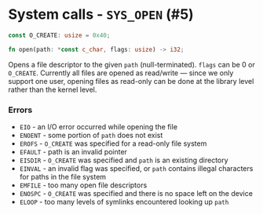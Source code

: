 # System calls - `SYS_OPEN` (#5)

```rust
const O_CREATE: usize = 0x40;

fn open(path: *const c_char, flags: usize) -> i32;
```

Opens a file descriptor to the given `path` (null-terminated). `flags` can be 0 or `O_CREATE`. Currently all files are
opened as read/write — since we only support one user, opening files as read-only can be done at the
library level rather than the kernel level.

### Errors

- `EIO` - an I/O error occurred while opening the file
- `ENOENT` - some portion of `path` does not exist
- `EROFS` - `O_CREATE` was specified for a read-only file system
- `EFAULT` - path is an invalid pointer
- `EISDIR` - `O_CREATE` was specified and `path` is an existing directory
- `EINVAL` - an invalid flag was specified, or `path` contains illegal characters for paths in the file system
- `EMFILE` - too many open file descriptors
- `ENOSPC` - `O_CREATE` was specified and there is no space left on the device
- `ELOOP` - too many levels of symlinks encountered looking up `path`
